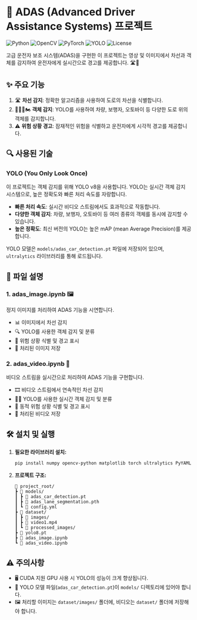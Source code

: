 # 🚗 ADAS (Advanced Driver Assistance Systems) 프로젝트

![Python](https://img.shields.io/badge/Python-3.7%2B-blue)
![OpenCV](https://img.shields.io/badge/OpenCV-4.5%2B-green)
![PyTorch](https://img.shields.io/badge/PyTorch-1.9%2B-red)
![YOLO](https://img.shields.io/badge/YOLO-v8-yellow)
![License](https://img.shields.io/badge/License-MIT-yellow)

고급 운전자 보조 시스템(ADAS)을 구현한 이 프로젝트는 영상 및 이미지에서 차선과 객체를 감지하여 운전자에게 실시간으로 경고를 제공합니다. 🛣️👀

## ✨ 주요 기능

1. 🛣️ **차선 감지**: 정확한 알고리즘을 사용하여 도로의 차선을 식별합니다.
2. 🚙👨‍🦯🏍️ **객체 감지**: YOLO를 사용하여 차량, 보행자, 오토바이 등 다양한 도로 위의 객체를 감지합니다.
3. ⚠️ **위험 상황 경고**: 잠재적인 위험을 식별하고 운전자에게 시각적 경고를 제공합니다.

## 🔍 사용된 기술

### YOLO (You Only Look Once)

이 프로젝트는 객체 감지를 위해 YOLO v8을 사용합니다. YOLO는 실시간 객체 감지 시스템으로, 높은 정확도와 빠른 처리 속도를 자랑합니다.

- **빠른 처리 속도**: 실시간 비디오 스트림에서도 효과적으로 작동합니다.
- **다양한 객체 감지**: 차량, 보행자, 오토바이 등 여러 종류의 객체를 동시에 감지할 수 있습니다.
- **높은 정확도**: 최신 버전의 YOLO는 높은 mAP (mean Average Precision)를 제공합니다.

YOLO 모델은 `models/adas_car_detection.pt` 파일에 저장되어 있으며, `ultralytics` 라이브러리를 통해 로드됩니다.

## 📁 파일 설명

### 1. adas_image.ipynb 🖼️

정지 이미지를 처리하여 ADAS 기능을 시연합니다.

- 📊 이미지에서 차선 감지
- 🔍 YOLO를 사용한 객체 감지 및 분류
- 🚨 위험 상황 식별 및 경고 표시
- 💾 처리된 이미지 저장

### 2. adas_video.ipynb 🎥

비디오 스트림을 실시간으로 처리하여 ADAS 기능을 구현합니다.

- 🎞️ 비디오 스트림에서 연속적인 차선 감지
- 🏃‍♂️ YOLO를 사용한 실시간 객체 감지 및 분류
- 🚦 동적 위험 상황 식별 및 경고 표시
- 📼 처리된 비디오 저장

## 🛠️ 설치 및 실행

1. **필요한 라이브러리 설치:**
   ```bash
   pip install numpy opencv-python matplotlib torch ultralytics PyYAML pillow
   ```

2. **프로젝트 구조:**
   ```
   📂 project_root/
   ┣ 📂 models/
   ┃ ┣ 📄 adas_car_detection.pt
   ┃ ┣ 📄 adas_lane_segmentation.pth
   ┃ ┗ 📄 config.yml
   ┣ 📂 dataset/
   ┃ ┣ 📂 images/
   ┃ ┣ 📄 video1.mp4
   ┃ ┗ 📂 processed_images/
   ┣ 📄 yolo8.pt
   ┣ 📓 adas_image.ipynb
   ┗ 📓 adas_video.ipynb

   ```

## ⚠️ 주의사항

- 🖥️ CUDA 지원 GPU 사용 시 YOLO의 성능이 크게 향상됩니다.
- 📁 YOLO 모델 파일(`adas_car_detection.pt`)이 `models/` 디렉토리에 있어야 합니다.
- 🖼️ 처리할 이미지는 `dataset/images/` 폴더에, 비디오는 `dataset/` 폴더에 저장해야 합니다.
